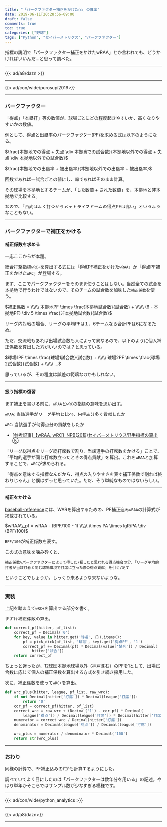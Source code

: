 ```yaml
---
title: "「パークファクター補正をかけた○○」の算出"
date: 2019-06-11T20:28:56+09:00
draft: false
comments: true
toc: true
categories: ["野球"]
tags: ["Python", "セイバーメトリクス", "パークファクター"]
---
```


指標の説明で「パークファクター補正をかけたwRAA」とか言われても、どうかければいいんだ…と思って調べた。

<!--more-->

---

{{< ad/a8/dazn >}}

---

{{< ad/con/wide/purosupi2019>}}

---

### パークファクター

「得点」「本塁打」等の数値が、球場ごとにどの程度起きやすいか、高くなりやすいかの数値。

例として、得点と出塁率のパークファクター(PF)を求める式は以下のようになる。

$\frac{本拠地での得点 + 失点 \div 本拠地での試合数}{本拠地以外での得点 + 失点 \div 本拠地以外での試合数}$

$\frac{本拠地での出塁率 + 被出塁率}{本拠地以外での出塁率 + 被出塁率}$

回数であれば一試合ごとの値にし、率であればそのまま計算。

その球場を本拠地とするチームが、「した数値 + された数値」を、本拠地と非本拠地で比較する。

なので、「西武はよく打つからメットライフドームの得点PFは高い」というようなこともない。

---

### パークファクターで補正をかける

#### 補正係数を求める

一応ここからが本題。

総合打撃指標`wRC+`を算出する式には「得点PF補正をかけた`wRAA`」か「得点PF補正をかけた`wRC`」が登場する。

まず、ここでパークファクターをそのまま使うことはしない。当然全ての試合を本拠地で行うわけではないので、そのチームの試合数を加味した`補正係数`を使う。

$補正係数 = \\\\\\ 本拠地PF \times \frac{本拠地試合数}{試合数} + \\\\\\ (6 - 本拠地PF) \div 5 \times \frac{非本拠地試合数}{試合数}$

リーグ内対戦の場合、リーグの平均PFは１、6チームなら合計PFは6になるため。

ただ、交流戦もあれば出場試合数も人によって異なるので、以下のように個人補正係数を算出した方がいいのでは？と思っている。

$球場1PF \times \frac{球場1試合数}{試合数} + \\\\\\ 球場2PF \times \frac{球場2試合数}{試合数} + \\\\\\ ...$

思っているが、その程度は誤差の範疇なのかもしれない。

---

#### 扱う指標の復習

まず補正を書ける前に、`wRAA`と`wRC`の指標の意味を思い出す。

`wRAA`: 当該選手がリーグ平均と比べ、何得点分多く貢献したか

`wRC`: 当該選手が何得点分の貢献をしたか

- [[参考記事]【wRAA, wRC】NPB(2019)セイバーメトリクス野手指標の算出⑤](https://www.ted027.com/post/sabr-hit-wraa)

「リーグ総得点をリーグ総打席数で割り、当該選手の打席数をかける」ことで、「平均的選手が同じ打席数立ったときの得点貢献」を算出。これを`wRAA`と加算することで、`wRC`が求められる。

「得点を意味する指標なんだから、得点の入りやすさを表す補正係数で割れば終わりじゃん」と僕はずっと思っていた。ただ、そう単純なものではないらしい。

---

#### 補正をかける

[baseball-reference](https://www.baseball-reference.com/about/war_explained_wraa.shtml)には、WARを算出するための、PF補正込み`wRAA`の計算式が掲載されている。

$wRAA\\_pf = wRAA - (BPF/100 - 1) \\\\\\ \times PA \times lgR/PA \div (BPF/100)$

`BPF/100`が補正係数を表す。

この式の意味を噛み砕くと、

`補正係数≒パークファクターによって得した/損したと思われる得点機会の分、「リーグ平均的打者が当該打者と同じ球場環境で打席に立った際の得点貢献」を引く/足す`

ということでしょうか。しっくり来るような来ないような。

---

### 実装

上記を踏まえて`wRC+`を算出する部分を書く。

まずは補正係数の算出。

```py
def correct_pf(hitter, pf_list):
    correct_pf = Decimal('0')
    for key, value in hitter.get('球場', {}).items():
        pf = pick_dick(pf_list, '球場', key).get('得点PF', '1')
        correct_pf += Decimal(pf) * Decimal(value['試合']) / Decimal(
            hitter['試合'])
    return correct_pf
```

ちょっと迷ったが、12球団本拠地球場以外（神戸含む）のPFを1として、出場試合数に応じて個人の補正係数を算出する方式を引き続き採用した。

次に、補正係数を使って`wRC+`を算出。

```py
def wrc_plus(hitter, league, pf_list, raw_wrc):
    if not Decimal(hitter['打席']) * Decimal(league['打席']):
        return '0'
    cor_pf = correct_pf(hitter, pf_list)
    correct_wrc = raw_wrc + (Decimal('1') - cor_pf) * Decimal(
        league['得点']) / Decimal(league['打席']) * Decimal(hitter['打席']) / cor_pf
    numerator = correct_wrc / Decimal(hitter['打席'])
    denominator = Decimal(league['得点']) / Decimal(league['打席'])

    wrc_plus = numerator / denominator * Decimal('100')
    return str(wrc_plus)
```

---

### おわり

同様の計算で、PF補正込みの`FIP`も計算するようにした。

調べていてよく目にしたのは「パークファクターは数年分を用いる」の記述。やはり単年かそこらではサンプル数が少なすぎる模様です。

---

{{< ad/con/wide/python_analytics >}}

---

{{< ad/a8/dazn>}}

---
